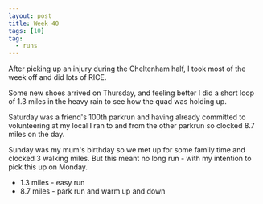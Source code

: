 ```yaml
---
layout: post
title: Week 40
tags: [10]
tag:
  - runs
---
```


After picking up an injury during the Cheltenham half, I took most of the week off and did lots of RICE.

Some new shoes arrived on Thursday, and feeling better I did a short loop of 1.3 miles in the heavy rain to see how the quad was holding up.

Saturday was a friend's 100th parkrun and having already committed to volunteering at my local I ran to and from the other parkrun so clocked 8.7 miles on the day.

Sunday was my mum's birthday so we met up for some family time and clocked 3 walking miles. But this meant no long run - with my intention to pick this up on Monday.

* 1.3 miles - easy run
* 8.7 miles - park run and warm up and down
